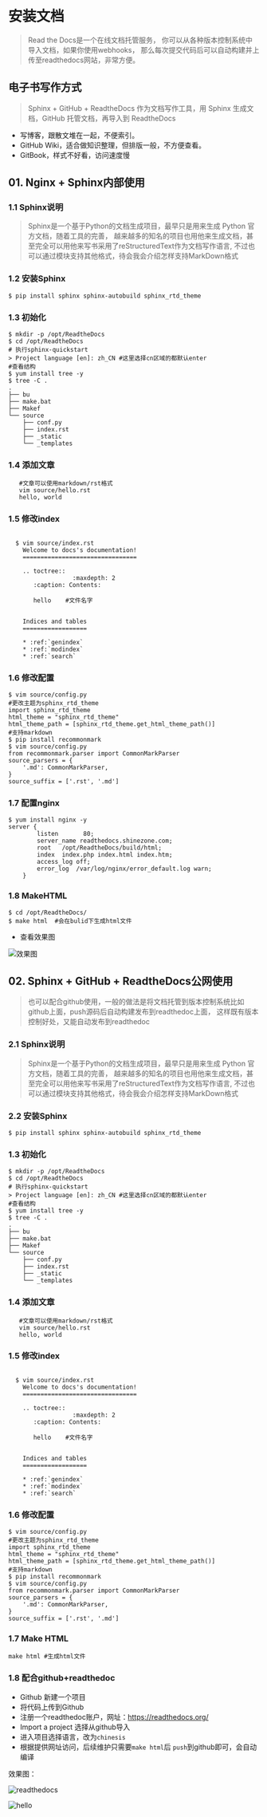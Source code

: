 # 安装文档
> Read the Docs是一个在线文档托管服务， 你可以从各种版本控制系统中导入文档，如果你使用webhooks， 那么每次提交代码后可以自动构建并上传至readthedocs网站，非常方便。

## 电子书写作方式
> Sphinx + GitHub + ReadtheDocs 作为文档写作工具，用 Sphinx 生成文档，GitHub 托管文档，再导入到 ReadtheDocs

- 写博客，跟散文堆在一起，不便索引。
- GitHub Wiki，适合做知识整理，但排版一般，不方便查看。
- GitBook，样式不好看，访问速度慢

## 01. Nginx + Sphinx内部使用
### 1.1 Sphinx说明
> Sphinx是一个基于Python的文档生成项目，最早只是用来生成 Python 官方文档，随着工具的完善， 越来越多的知名的项目也用他来生成文档，甚至完全可以用他来写书采用了reStructuredText作为文档写作语言, 不过也可以通过模块支持其他格式，待会我会介绍怎样支持MarkDown格式

### 1.2 安装Sphinx
```
$ pip install sphinx sphinx-autobuild sphinx_rtd_theme
```

### 1.3 初始化
```
$ mkdir -p /opt/ReadtheDocs
$ cd /opt/ReadtheDocs
# 执行sphinx-quickstart
> Project language [en]: zh_CN #这里选择cn区域的都默认enter
#查看结构
$ yum install tree -y
$ tree -C .
.
├── bu
├── make.bat
├── Makef
└── source
    ├── conf.py
    ├── index.rst
    ├── _static
    └── _templates

```
### 1.4 添加文章
```
   #文章可以使用markdown/rst格式
   vim source/hello.rst
   hello, world
```
### 1.5 修改index
```

  $ vim source/index.rst
    Welcome to docs's documentation!
    ================================

    .. toctree::
                  :maxdepth: 2
       :caption: Contents:

       hello    #文件名字


    Indices and tables
    ==================

    * :ref:`genindex`
    * :ref:`modindex`
    * :ref:`search`
```


### 1.6 修改配置

```
$ vim source/config.py
#更改主题为sphinx_rtd_theme
import sphinx_rtd_theme
html_theme = "sphinx_rtd_theme"
html_theme_path = [sphinx_rtd_theme.get_html_theme_path()]
#支持markdown
$ pip install recommonmark
$ vim source/config.py
from recommonmark.parser import CommonMarkParser
source_parsers = {
    '.md': CommonMarkParser,
}
source_suffix = ['.rst', '.md']
```


### 1.7 配置nginx
```
$ yum install nginx -y
server {
        listen       80;
        server_name readthedocs.shinezone.com;
        root   /opt/ReadtheDocs/build/html;
        index  index.php index.html index.htm;
        access_log off;
        error_log  /var/log/nginx/error_default.log warn;
    }
```

### 1.8 MakeHTML

```
$ cd /opt/ReadtheDocs/
$ make html  #会在bulid下生成html文件
```



- 查看效果图

![效果图](_static/index.jpg)





## 02. Sphinx + GitHub + ReadtheDocs公网使用

> 也可以配合github使用，一般的做法是将文档托管到版本控制系统比如github上面，push源码后自动构建发布到readthedoc上面， 这样既有版本控制好处，又能自动发布到readthedoc

### 2.1 Sphinx说明
> Sphinx是一个基于Python的文档生成项目，最早只是用来生成 Python 官方文档，随着工具的完善， 越来越多的知名的项目也用他来生成文档，甚至完全可以用他来写书采用了reStructuredText作为文档写作语言, 不过也可以通过模块支持其他格式，待会我会介绍怎样支持MarkDown格式

### 2.2 安装Sphinx
```
$ pip install sphinx sphinx-autobuild sphinx_rtd_theme
```

### 1.3 初始化
```
$ mkdir -p /opt/ReadtheDocs
$ cd /opt/ReadtheDocs
# 执行sphinx-quickstart
> Project language [en]: zh_CN #这里选择cn区域的都默认enter
#查看结构
$ yum install tree -y
$ tree -C .
.
├── bu
├── make.bat
├── Makef
└── source
    ├── conf.py
    ├── index.rst
    ├── _static
    └── _templates

```
### 1.4 添加文章
```
   #文章可以使用markdown/rst格式
   vim source/hello.rst
   hello, world
```
### 1.5 修改index
```

  $ vim source/index.rst
    Welcome to docs's documentation!
    ================================

    .. toctree::
                  :maxdepth: 2
       :caption: Contents:

       hello    #文件名字


    Indices and tables
    ==================

    * :ref:`genindex`
    * :ref:`modindex`
    * :ref:`search`
```


### 1.6 修改配置

```
$ vim source/config.py
#更改主题为sphinx_rtd_theme
import sphinx_rtd_theme
html_theme = "sphinx_rtd_theme"
html_theme_path = [sphinx_rtd_theme.get_html_theme_path()]
#支持markdown
$ pip install recommonmark
$ vim source/config.py
from recommonmark.parser import CommonMarkParser
source_parsers = {
    '.md': CommonMarkParser,
}
source_suffix = ['.rst', '.md']
```

### 1.7 Make HTML

```
make html #生成html文件
```



### 1.8 配合github+readthedoc

- Github 新建一个项目
- 将代码上传到Github
- 注册一个readthedoc账户，网址：https://readthedocs.org/
- Import a project 选择从github导入
- 进入项目选择语言，改为`chinesis`
- 根据提供网址访问，后续维护只需要`make html`后 `push`到github即可，会自动编译

效果图：

![readthedocs](_static/readthedocs.jpg)

![hello](_static/helo.jpg)
